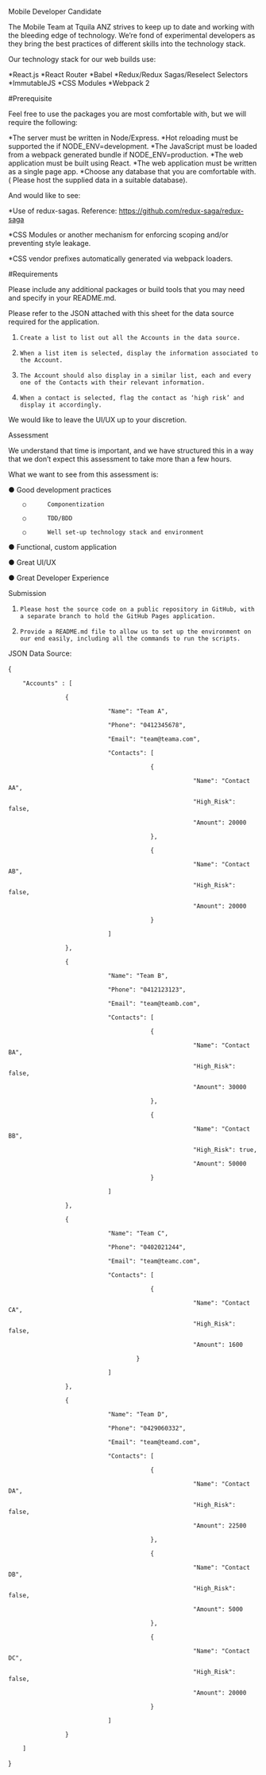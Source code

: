 Mobile Developer Candidate

The Mobile Team at Tquila ANZ strives to keep up to date and working with the bleeding edge of technology. We’re fond of experimental developers as they bring the best practices of different skills into the technology stack.


Our technology stack for our web builds use:

*React.js
*React Router
*Babel
*Redux/Redux Sagas/Reselect Selectors
*ImmutableJS
*CSS Modules
*Webpack 2

#Prerequisite


Feel free to use the packages you are most comfortable with, but we will require the following:

*The server must be written in Node/Express.
*Hot reloading must be supported the if NODE_ENV=development.
*The JavaScript must be loaded from a webpack generated bundle if NODE_ENV=production.
*The web application must be built using React.
*The web application must be written as a single page app.
*Choose any database that you are comfortable with.( Please host the supplied data in a suitable database).

And would like to see:

*Use of redux-sagas. Reference: https://github.com/redux-saga/redux-saga

*CSS Modules or another mechanism for enforcing scoping and/or preventing style leakage.

*CSS vendor prefixes automatically generated via webpack loaders.

#Requirements

Please include any additional packages or build tools that you may need and specify in your README.md.


Please refer to the JSON attached with this sheet for the data source required for the application.


1.     Create a list to list out all the Accounts in the data source.

2.     When a list item is selected, display the information associated to the Account.

3.     The Account should also display in a similar list, each and every one of the Contacts with their relevant information.

4.     When a contact is selected, flag the contact as ‘high risk’ and display it accordingly.


We would like to leave the UI/UX up to your discretion.


Assessment


We understand that time is important, and we have structured this in a way that we don’t expect this assessment to take more than a few hours.


What we want to see from this assessment is:

●      Good development practices

        ○      Componentization

        ○      TDD/BDD

        ○      Well set-up technology stack and environment

●      Functional, custom application

●      Great UI/UX

●      Great Developer Experience


Submission


1.     Please host the source code on a public repository in GitHub, with a separate branch to hold the GitHub Pages application.

2.     Provide a README.md file to allow us to set up the environment on our end easily, including all the commands to run the scripts.


JSON Data Source:


{

        "Accounts" : [

                    {

                                "Name": "Team A",

                                "Phone": "0412345678",

                                "Email": "team@teama.com",

                                "Contacts": [

                                            {

                                                        "Name": "Contact AA",

                                                        "High_Risk": false,

                                                        "Amount": 20000

                                            },

                                            {

                                                        "Name": "Contact AB",

                                                        "High_Risk": false,

                                                        "Amount": 20000

                                            }

                                ]

                    },

                    {

                                "Name": "Team B",

                                "Phone": "0412123123",

                                "Email": "team@teamb.com",

                                "Contacts": [

                                            {

                                                        "Name": "Contact BA",

                                                        "High_Risk": false,

                                                        "Amount": 30000

                                            },

                                            {

                                                        "Name": "Contact BB",

                                                        "High_Risk": true,

                                                        "Amount": 50000

                                            }

                                ]

                    },

                    {

                                "Name": "Team C",

                                "Phone": "0402021244",

                                "Email": "team@teamc.com",

                                "Contacts": [

                                            {

                                                        "Name": "Contact CA",

                                                        "High_Risk": false,

                                                        "Amount": 1600

                                        }

                                ]

                    },

                    {

                                "Name": "Team D",

                                "Phone": "0429060332",

                                "Email": "team@teamd.com",

                                "Contacts": [

                                            {

                                                        "Name": "Contact DA",

                                                        "High_Risk": false,

                                                        "Amount": 22500

                                            },

                                            {

                                                        "Name": "Contact DB",

                                                        "High_Risk": false,

                                                        "Amount": 5000

                                            },

                                            {

                                                        "Name": "Contact DC",

                                                        "High_Risk": false,

                                                        "Amount": 20000

                                            }

                                ]

                    }

        ]

}



